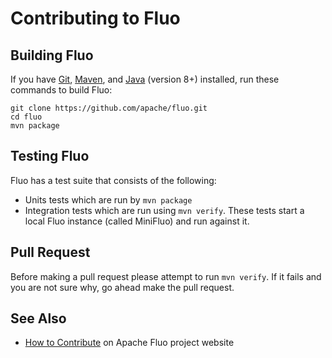 <!--
Licensed to the Apache Software Foundation (ASF) under one or more
contributor license agreements.  See the NOTICE file distributed with
this work for additional information regarding copyright ownership.
The ASF licenses this file to You under the Apache License, Version 2.0
(the "License"); you may not use this file except in compliance with
the License.  You may obtain a copy of the License at

    http://www.apache.org/licenses/LICENSE-2.0

Unless required by applicable law or agreed to in writing, software
distributed under the License is distributed on an "AS IS" BASIS,
WITHOUT WARRANTIES OR CONDITIONS OF ANY KIND, either express or implied.
See the License for the specific language governing permissions and
limitations under the License.
-->

# Contributing to Fluo

## Building Fluo

If you have [Git], [Maven], and [Java][java] (version 8+) installed, run these commands to build
Fluo:

    git clone https://github.com/apache/fluo.git
    cd fluo
    mvn package

## Testing Fluo

Fluo has a test suite that consists of the following:

*  Units tests which are run by `mvn package`
*  Integration tests which are run using `mvn verify`. These tests start a local Fluo instance
   (called MiniFluo) and run against it.

## Pull Request

Before making a pull request please attempt to run `mvn verify`.  If it fails and you are not sure 
why, go ahead make the pull request.

## See Also

* [How to Contribute][contribute] on Apache Fluo project website

[Git]: http://git-scm.com/
[java]: http://openjdk.java.net/
[Maven]: http://maven.apache.org/
[contribute]: https://fluo.apache.org/how-to-contribute/
